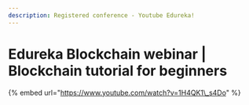 ```yaml
---
description: Registered conference - Youtube Edureka!
---
```


# Edureka Blockchain webinar \| Blockchain tutorial for beginners

{% embed url="https://www.youtube.com/watch?v=1H4QK1\_s4Do" %}



